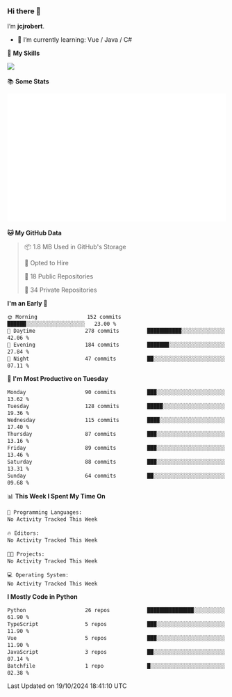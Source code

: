 ### Hi there 👋

I’m **jcjrobert**.

- 🌱 I’m currently learning: Vue / Java / C#

🌟 **My Skills**

![](https://img.shields.io/badge/-Python-3e74a2?style=flat-square&logo=Python&logoColor=fff)

📚 **Some Stats**

![](https://github.com/jcjrobert/github-stats/blob/master/generated/overview.svg)

<!--START_SECTION:waka-->
**🐱 My GitHub Data** 

> 📦 1.8 MB Used in GitHub's Storage 
 > 
> 💼 Opted to Hire
 > 
> 📜 18 Public Repositories 
 > 
> 🔑 34 Private Repositories 
 > 
**I'm an Early 🐤** 

```text
🌞 Morning                152 commits         ██████░░░░░░░░░░░░░░░░░░░   23.00 % 
🌆 Daytime                278 commits         ███████████░░░░░░░░░░░░░░   42.06 % 
🌃 Evening                184 commits         ███████░░░░░░░░░░░░░░░░░░   27.84 % 
🌙 Night                  47 commits          ██░░░░░░░░░░░░░░░░░░░░░░░   07.11 % 
```
📅 **I'm Most Productive on Tuesday** 

```text
Monday                   90 commits          ███░░░░░░░░░░░░░░░░░░░░░░   13.62 % 
Tuesday                  128 commits         █████░░░░░░░░░░░░░░░░░░░░   19.36 % 
Wednesday                115 commits         ████░░░░░░░░░░░░░░░░░░░░░   17.40 % 
Thursday                 87 commits          ███░░░░░░░░░░░░░░░░░░░░░░   13.16 % 
Friday                   89 commits          ███░░░░░░░░░░░░░░░░░░░░░░   13.46 % 
Saturday                 88 commits          ███░░░░░░░░░░░░░░░░░░░░░░   13.31 % 
Sunday                   64 commits          ██░░░░░░░░░░░░░░░░░░░░░░░   09.68 % 
```


📊 **This Week I Spent My Time On** 

```text
💬 Programming Languages: 
No Activity Tracked This Week

🔥 Editors: 
No Activity Tracked This Week

🐱‍💻 Projects: 
No Activity Tracked This Week

💻 Operating System: 
No Activity Tracked This Week
```

**I Mostly Code in Python** 

```text
Python                   26 repos            ███████████████░░░░░░░░░░   61.90 % 
TypeScript               5 repos             ███░░░░░░░░░░░░░░░░░░░░░░   11.90 % 
Vue                      5 repos             ███░░░░░░░░░░░░░░░░░░░░░░   11.90 % 
JavaScript               3 repos             ██░░░░░░░░░░░░░░░░░░░░░░░   07.14 % 
Batchfile                1 repo              █░░░░░░░░░░░░░░░░░░░░░░░░   02.38 % 
```




 Last Updated on 19/10/2024 18:41:10 UTC
<!--END_SECTION:waka-->
